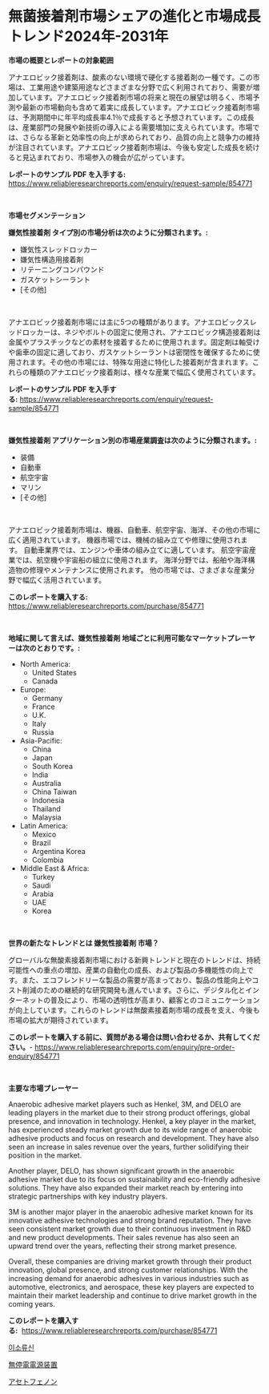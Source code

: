 <p><h1>無菌接着剤市場シェアの進化と市場成長トレンド2024年-2031年</h1></p><p><strong>市場の概要とレポートの対象範囲</strong></p>
<p><p>アナエロビック接着剤は、酸素のない環境で硬化する接着剤の一種です。この市場は、工業用途や建築用途などさまざまな分野で広く利用されており、需要が増加しています。アナエロビック接着剤市場の将来と現在の展望は明るく、市場予測や最新の市場動向も含めて着実に成長しています。アナエロビック接着剤市場は、予測期間中に年平均成長率4.1％で成長すると予想されています。この成長は、産業部門の発展や新技術の導入による需要増加に支えられています。市場では、さらなる革新と効率性の向上が求められており、品質の向上と競争力の維持が注目されています。アナエロビック接着剤市場は、今後も安定した成長を続けると見込まれており、市場参入の機会が広がっています。</p></p>
<p><strong>レポートのサンプル PDF を入手する:</strong> <a href="https://www.reliableresearchreports.com/enquiry/request-sample/854771">https://www.reliableresearchreports.com/enquiry/request-sample/854771</a></p>
<p>&nbsp;</p>
<p><strong>市場セグメンテーション</strong></p>
<p><strong>嫌気性接着剤 タイプ別の市場分析は次のように分類されます。:</strong></p>
<p><ul><li>嫌気性スレッドロッカー</li><li>嫌気性構造用接着剤</li><li>リテーニングコンパウンド</li><li>ガスケットシーラント</li><li>[その他]</li></ul></p>
<p>&nbsp;</p>
<p><p>アナエロビック接着剤市場には主に5つの種類があります。アナエロビックスレッドロッカーは、ネジやボルトの固定に使用され、アナエロビック構造接着剤は金属やプラスチックなどの素材を接着するために使用されます。固定剤は軸受けや歯車の固定に適しており、ガスケットシーラントは密閉性を確保するために使用されます。その他の市場には、特殊な用途に特化した接着剤が含まれます。これらの種類のアナエロビック接着剤は、様々な産業で幅広く使用されています。</p></p>
<p><strong>レポートのサンプル PDF を入手する:</strong>&nbsp;<a href="https://www.reliableresearchreports.com/enquiry/request-sample/854771">https://www.reliableresearchreports.com/enquiry/request-sample/854771</a></p>
<p>&nbsp;</p>
<p><strong> 嫌気性接着剤 アプリケーション別の市場産業調査は次のように分類されます。:</strong></p>
<p><ul><li>装備</li><li>自動車</li><li>航空宇宙</li><li>マリン</li><li>[その他]</li></ul></p>
<p>&nbsp;</p>
<p><p>アナエロビック接着剤市場は、機器、自動車、航空宇宙、海洋、その他の市場に広く適用されています。 機器市場では、機械の組み立てや修理に使用されます。 自動車業界では、エンジンや車体の組み立てに適しています。 航空宇宙産業では、航空機や宇宙船の組立に使用されます。 海洋分野では、船舶や海洋構造物の修理やメンテナンスに使用されます。 他の市場では、さまざまな産業分野で幅広く活用されています。</p></p>
<p><strong>このレポートを購入する:</strong>&nbsp; <a href="https://www.reliableresearchreports.com/purchase/854771">https://www.reliableresearchreports.com/purchase/854771</a></p>
<p>&nbsp;</p>
<p><strong>地域に関して言えば、嫌気性接着剤 地域ごとに利用可能なマーケットプレーヤーは次のとおりです。:</strong></p>
<p><ul>
    <li>
        North America:
        <ul>
            <li>United States</li>
            <li>Canada</li>
        </ul>
    </li>
    <li>
        Europe:
        <ul>
            <li>Germany</li>
            <li>France</li>
            <li>U.K.</li>
            <li>Italy</li>
            <li>Russia</li>
        </ul>
    </li>
    <li>
        Asia-Pacific:
        <ul>
            <li>China</li>
            <li>Japan</li>
            <li>South Korea</li>
            <li>India</li>
            <li>Australia</li>
            <li>China Taiwan</li>
            <li>Indonesia</li>
            <li>Thailand</li>
            <li>Malaysia</li>
        </ul>
    </li>
    <li>
        Latin America:
        <ul>
            <li>Mexico</li>
            <li>Brazil</li>
            <li>Argentina Korea</li>
            <li>Colombia</li>
        </ul>
    </li>
    <li>
        Middle East & Africa:
        <ul>
            <li>Turkey</li>
            <li>Saudi</li>
            <li>Arabia</li>
            <li>UAE</li>
            <li>Korea</li>
        </ul>
    </li>
    </ul></p>
<p>&nbsp;</p>
<p><strong>世界の新たなトレンドとは 嫌気性接着剤 市場？</strong></p>
<p><p>グローバルな無酸素接着剤市場における新興トレンドと現在のトレンドは、持続可能性への重点の増加、産業の自動化の成長、および製品の多機能性の向上です。また、エコフレンドリーな製品の需要が高まっており、製品の性能向上やコスト削減のための継続的な研究開発も進んでいます。さらに、デジタル化とインターネットの普及により、市場の透明性が高まり、顧客とのコミュニケーションが向上しています。これらのトレンドは無酸素接着剤市場の成長を支え、今後も市場の拡大が期待されています。</p></p>
<p><strong>このレポートを購入する前に、質問がある場合は問い合わせるか、共有してください。</strong>- <a href="https://www.reliableresearchreports.com/enquiry/pre-order-enquiry/854771">https://www.reliableresearchreports.com/enquiry/pre-order-enquiry/854771</a></p>
<p>&nbsp;</p>
<p><strong>主要な市場プレーヤー</strong></p>
<p><p>Anaerobic adhesive market players such as Henkel, 3M, and DELO are leading players in the market due to their strong product offerings, global presence, and innovation in technology. Henkel, a key player in the market, has experienced steady market growth due to its wide range of anaerobic adhesive products and focus on research and development. They have also seen an increase in sales revenue over the years, further solidifying their position in the market.</p><p>Another player, DELO, has shown significant growth in the anaerobic adhesive market due to its focus on sustainability and eco-friendly adhesive solutions. They have also expanded their market reach by entering into strategic partnerships with key industry players.</p><p>3M is another major player in the anaerobic adhesive market known for its innovative adhesive technologies and strong brand reputation. They have seen consistent market growth due to their continuous investment in R&D and new product developments. Their sales revenue has also seen an upward trend over the years, reflecting their strong market presence.</p><p>Overall, these companies are driving market growth through their product innovation, global presence, and strong customer relationships. With the increasing demand for anaerobic adhesives in various industries such as automotive, electronics, and aerospace, these key players are expected to maintain their market leadership and continue to drive market growth in the coming years.</p></p>
<p><strong>このレポートを購入する:</strong>&nbsp;&nbsp;<a href="https://www.reliableresearchreports.com/purchase/854771">https://www.reliableresearchreports.com/purchase/854771</a></p>
<p><p><a href="https://github.com/RichardLueilwitz787/Market-Research-Report-List-1/blob/main/483611315702.md">이소류신</a></p><p><a href="https://github.com/Calvi3ynJerde867/Market-Research-Report-List-1/blob/main/322250816724.md">無停電電源装置</a></p><p><a href="https://github.com/JacksonWiza1924/Market-Research-Report-List-1/blob/main/391109916725.md">アセトフェノン</a></p></p>